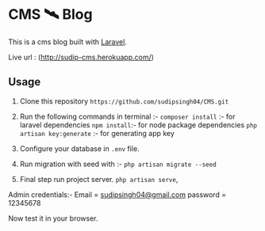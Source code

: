 # CMS 🛰 Blog

This is a cms blog built with [Laravel](https://laravel.com/).

Live url : (http://sudip-cms.herokuapp.com/)

## Usage

1. Clone this repository
`https://github.com/sudipsingh04/CMS.git`
2. Run the following commands in terminal :-
`composer install` :- for laravel dependencies
`npm install`:- for node package dependencies
`php artisan key:generate` :- for generating app key

5. Configure your database in `.env` file.
6. Run migration with seed with :- 
`php artisan migrate --seed`
7. Final step run project server.
`php artisan serve`,

Admin credentials:-
Email = sudipsingh04@gmail.com
password = 12345678

Now test it in your browser.
